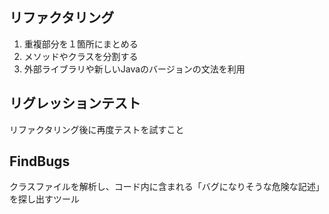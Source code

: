 ## リファクタリング
1. 重複部分を１箇所にまとめる  
1. メソッドやクラスを分割する
1. 外部ライブラリや新しいJavaのバージョンの文法を利用

## リグレッションテスト
リファクタリング後に再度テストを試すこと

## FindBugs
クラスファイルを解析し、コード内に含まれる「バグになりそうな危険な記述」を探し出すツール
